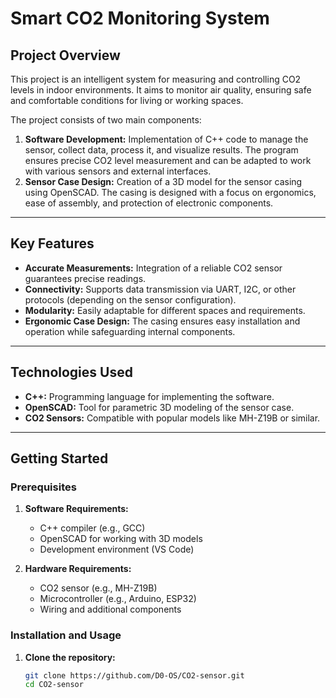 # Smart CO2 Monitoring System

## Project Overview

This project is an intelligent system for measuring and controlling CO2 levels in indoor environments. It aims to monitor air quality, ensuring safe and comfortable conditions for living or working spaces.

The project consists of two main components:

1. **Software Development:** Implementation of C++ code to manage the sensor, collect data, process it, and visualize results. The program ensures precise CO2 level measurement and can be adapted to work with various sensors and external interfaces.
2. **Sensor Case Design:** Creation of a 3D model for the sensor casing using OpenSCAD. The casing is designed with a focus on ergonomics, ease of assembly, and protection of electronic components.

---

## Key Features

- **Accurate Measurements:** Integration of a reliable CO2 sensor guarantees precise readings.
- **Connectivity:** Supports data transmission via UART, I2C, or other protocols (depending on the sensor configuration).
- **Modularity:** Easily adaptable for different spaces and requirements.
- **Ergonomic Case Design:** The casing ensures easy installation and operation while safeguarding internal components.

---

## Technologies Used

- **C++:** Programming language for implementing the software.
- **OpenSCAD:** Tool for parametric 3D modeling of the sensor case.
- **CO2 Sensors:** Compatible with popular models like MH-Z19B or similar.

---

## Getting Started

### Prerequisites

1. **Software Requirements:**
   - C++ compiler (e.g., GCC)
   - OpenSCAD for working with 3D models
   - Development environment (VS Code)

2. **Hardware Requirements:**
   - CO2 sensor (e.g., MH-Z19B)
   - Microcontroller (e.g., Arduino, ESP32)
   - Wiring and additional components

### Installation and Usage

1. **Clone the repository:**
   ```bash
   git clone https://github.com/D0-OS/CO2-sensor.git
   cd CO2-sensor

